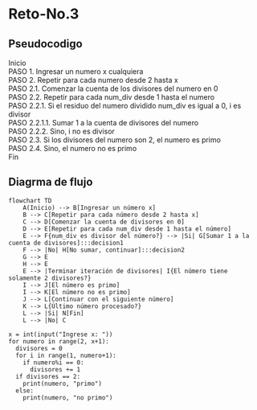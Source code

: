 # Reto-No.3
## Pseudocodigo
Inicio  
PASO 1. Ingresar un numero x cualquiera  
PASO 2. Repetir para cada numero desde 2 hasta x  
PASO 2.1. Comenzar la cuenta de los divisores del numero en 0  
PASO 2.2. Repetir para cada num_div desde 1 hasta el numero  
PASO 2.2.1. Si el residuo del numero dividido num_div es igual a 0, i es divisor  
PASO 2.2.1.1. Sumar 1 a la cuenta de divisores del numero  
PASO 2.2.2. Sino, i no es divisor  
PASO 2.3. Si los divisores del numero son 2, el numero es primo  
PASO 2.4. Sino, el numero no es primo  
Fin

## Diagrma de flujo
```mermaid
flowchart TD
    A(Inicio) --> B[Ingresar un número x]
    B --> C[Repetir para cada número desde 2 hasta x]
    C --> D[Comenzar la cuenta de divisores en 0]
    D --> E[Repetir para cada num_div desde 1 hasta el número]
    E --> F{num_div es divisor del número?} --> |Si| G[Sumar 1 a la cuenta de divisores]:::decision1
    F --> |No| H[No sumar, continuar]:::decision2
    G --> E
    H --> E
    E --> |Terminar iteración de divisores| I{El número tiene solamente 2 divisores?}
    I --> J[El número es primo]
    I --> K[El número no es primo]
    J --> L[Continuar con el siguiente número]
    K --> L{Último número procesado?}
    L --> |Si| N[Fin]
    L --> |No| C
```

```
x = int(input("Ingrese x: "))
for numero in range(2, x+1):
  divisores = 0
  for i in range(1, numero+1):
    if numero%i == 0:
      divisores += 1
  if divisores == 2:
    print(numero, "primo")
  else:
    print(numero, "no primo")
```
